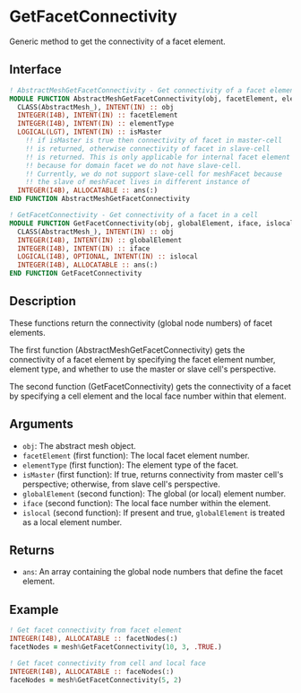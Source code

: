 # GetFacetConnectivity

Generic method to get the connectivity of a facet element.

## Interface

```fortran
! AbstractMeshGetFacetConnectivity - Get connectivity of a facet element
MODULE FUNCTION AbstractMeshGetFacetConnectivity(obj, facetElement, elementType, isMaster) RESULT(ans)
  CLASS(AbstractMesh_), INTENT(IN) :: obj
  INTEGER(I4B), INTENT(IN) :: facetElement
  INTEGER(I4B), INTENT(IN) :: elementType
  LOGICAL(LGT), INTENT(IN) :: isMaster
    !! if isMaster is true then connectivity of facet in master-cell
    !! is returned, otherwise connectivity of facet in slave-cell
    !! is returned. This is only applicable for internal facet element
    !! because for domain facet we do not have slave-cell.
    !! Currently, we do not support slave-cell for meshFacet because
    !! the slave of meshFacet lives in different instance of 
  INTEGER(I4B), ALLOCATABLE :: ans(:)
END FUNCTION AbstractMeshGetFacetConnectivity

! GetFacetConnectivity - Get connectivity of a facet in a cell
MODULE FUNCTION GetFacetConnectivity(obj, globalElement, iface, islocal) RESULT(ans)
  CLASS(AbstractMesh_), INTENT(IN) :: obj
  INTEGER(I4B), INTENT(IN) :: globalElement
  INTEGER(I4B), INTENT(IN) :: iface
  LOGICAL(I4B), OPTIONAL, INTENT(IN) :: islocal
  INTEGER(I4B), ALLOCATABLE :: ans(:)
END FUNCTION GetFacetConnectivity
```

## Description

These functions return the connectivity (global node numbers) of facet elements.

The first function (AbstractMeshGetFacetConnectivity) gets the connectivity of a facet element by specifying the facet element number, element type, and whether to use the master or slave cell's perspective.

The second function (GetFacetConnectivity) gets the connectivity of a facet by specifying a cell element and the local face number within that element.

## Arguments

- `obj`: The abstract mesh object.
- `facetElement` (first function): The local facet element number.
- `elementType` (first function): The element type of the facet.
- `isMaster` (first function): If true, returns connectivity from master cell's perspective; otherwise, from slave cell's perspective.
- `globalElement` (second function): The global (or local) element number.
- `iface` (second function): The local face number within the element.
- `islocal` (second function): If present and true, `globalElement` is treated as a local element number.

## Returns

- `ans`: An array containing the global node numbers that define the facet element.

## Example

```fortran
! Get facet connectivity from facet element
INTEGER(I4B), ALLOCATABLE :: facetNodes(:)
facetNodes = mesh%GetFacetConnectivity(10, 3, .TRUE.)

! Get facet connectivity from cell and local face
INTEGER(I4B), ALLOCATABLE :: faceNodes(:)
faceNodes = mesh%GetFacetConnectivity(5, 2)
```
